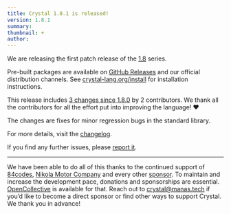 ```yaml
---
title: Crystal 1.8.1 is released!
version: 1.8.1
summary:
thumbnail: +
author:
---
```


We are releasing the first patch release of the [1.8](/2023/04/14/1.8.0-released/) series.

Pre-built packages are available on [GitHub Releases](https://github.com/crystal-lang/crystal/releases/tag/1.8.1) and our official distribution channels.
See [crystal-lang.org/install](https://crystal-lang.org/install/) for installation instructions.

This release includes [3 changes since 1.8.0](https://github.com/crystal-lang/crystal/pulls?q=is%3Apr+milestone%3A1.8.1) by 2 contributors. We thank all the contributors for all the effort put into improving the language! ❤️

The changes are fixes for minor regression bugs in the standard library.

For more details, visit the [changelog](https://github.com/crystal-lang/crystal/releases/tag/1.8.1).

If you find any further issues, please [report it](https://github.com/crystal-lang/crystal/issues/).

---

We have been able to do all of this thanks to the continued support of [84codes](https://www.84codes.com/), [Nikola Motor Company](https://nikolamotor.com/) and every other [sponsor](/sponsors). To maintain and increase the development pace, donations and sponsorships are essential. [OpenCollective](https://opencollective.com/crystal-lang) is available for that. Reach out to [crystal@manas.tech](mailto:crystal@manas.tech) if you’d like to become a direct sponsor or find other ways to support Crystal. We thank you in advance!

